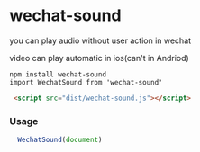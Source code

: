 # wechat-sound

you can play audio without user action in wechat

video can play automatic in ios(can't in Andriod)

```
npm install wechat-sound
import WechatSound from 'wechat-sound'

```

``` html
 <script src="dist/wechat-sound.js"></script>
``` 

### Usage
```javascript
  WechatSound(document)
```